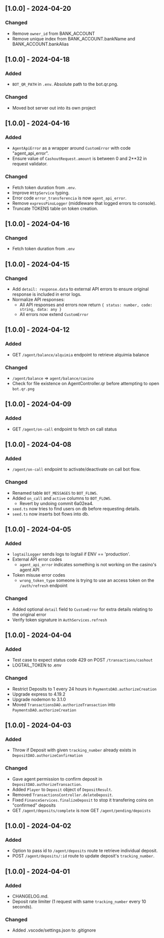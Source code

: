 ## [1.0.0] - 2024-04-20

### Changed
- Remove `owner_id` from BANK_ACCOUNT
- Remove unique index from BANK_ACCOUNT.bankName and BANK_ACCOUNT.bankAlias

## [1.0.0] - 2024-04-18

### Added
- `BOT_QR_PATH` in `.env`. Absolute path to the bot.qr.png.

### Changed
- Moved bot server out into its own project

## [1.0.0] - 2024-04-16

### Added
- `AgentApiError` as a wrapper around `CustomError` with code "agent_api_error".
- Ensure value of `CashoutRequest.amount` is between 0 and 2**32 in request validator.

### Changed
- Fetch token duration from `.env`.
- Improve `HttpService` typing.
- Error code `error_transferencia` is now `agent_api_error`.
- Remove `expressPinoLogger` (middleware that logged errors to console).
- Truncate TOKENS table on token creation.

## [1.0.0] - 2024-04-16

### Changed
- Fetch token duration from `.env`

## [1.0.0] - 2024-04-15

### Changed
- Add `detail: response.data` to external API errors to ensure original response is included in error logs.
- Normalize API responses: 
    + All API responses and errors now return `{ status: number, code: string, data: any }`
    + All errors now extend `CustomError`

## [1.0.0] - 2024-04-12

### Added
- GET `/agent/balance/alquimia` endpoint to retrieve alquimia balance

### Changed
- `/agent/balance` => `agent/balance/casino`
- Check for file existence on AgentController.qr before attempting to open `bot.qr.png`

## [1.0.0] - 2024-04-09

### Added
- GET `/agent/on-call` endpoint to fetch on call status

## [1.0.0] - 2024-04-08

### Added
- `/agent/on-call` endpoint to activate/deactivate on call bot flow.

### Changed
- Renamed table `BOT_MESSAGES` to `BOT_FLOWS`.
- Added `on_call` and `active` columns to `BOT_FLOWS`.
    + Revert by undoing commit 6a02ea4.
- `seed.ts` now tries to find users on db before requesting details.
- `seed.ts` now inserts bot flows into db.


## [1.0.0] - 2024-04-05

### Added
- `logtailLogger` sends logs to logtail if ENV == 'production'.
- External API error codes
    + `agent_api_error` indicates something is not working on the casino's agent API
- Token misuse error codes
    + `wrong_token_type` someone is trying to use an access token on the `/auth/refresh` endpoint

### Changed
- Added optional `detail` field to `CustomError` for extra details relating to the original error
- Verify token signature in `AuthServices.refresh`

## [1.0.0] - 2024-04-04

### Added
- Test case to expect status code 429 on POST `/transactions/cashout`
- LOGTAIL_TOKEN to .env

### Changed
- Restrict Deposits to 1 every 24 hours in `PaymentsDAO.authorizeCreation`
- Upgrade express to 4.19.2
- Upgrade nodemon to 3.1.0
- Moved `TransactionsDAO.authorizeTransaction` into `PaymentsDAO.authorizeCreation`


## [1.0.0] - 2024-04-03

### Added
- Throw if Deposit with given `tracking_number` already exists in `DepositDAO.authorizeConfirmation`

### Changed
- Gave agent permission to confirm deposit in `DepositDAO.authorizeTransaction`.
- Added `Player` to `Deposit` object of `DepositResult`.
- Removed `TransactionsController.deleteDeposit`.
- Fixed `FinanceServices.finalizeDeposit` to stop it transfering coins on "confirmed" deposits
- GET `/agent/deposits/complete` is now GET `/agent/pending/depoists`

## [1.0.0] - 2024-04-02

### Added
- Option to pass id to `/agent/deposits` route te retrieve individual deposit.
- POST `/agent/deposits/:id` route to update deposit's `tracking_number`.

## [1.0.0] - 2024-04-01

### Added
- CHANGELOG.md.
- Deposit rate limiter (1 request with same `tracking_number` every 10 seconds).

### Changed
- Added .vscode/settings.json to .gitignore